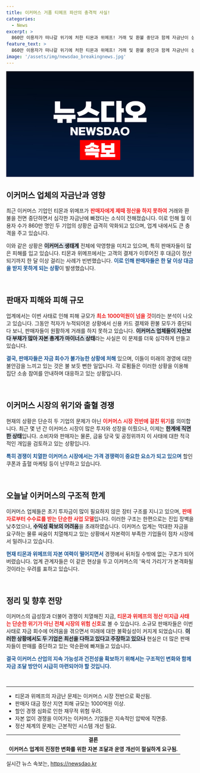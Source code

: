 ```yaml
---
title: 이커머스 거품 티메프 파산의 충격적 사실!
categories:
  - News
excerpt: >
  860만 이용자가 떠나갈 위기에 처한 티몬과 위메프! 거래 및 환불 중단과 함께 자금난이 심화되며, 피해 규모는 1000억원을 넘길 것으로 예상된다. 이커머스 업계의 진통이 시작된다! 클릭하여 자세한 내용을 확인하세요.
feature_text: >
  860만 이용자가 떠나갈 위기에 처한 티몬과 위메프! 거래 및 환불 중단과 함께 자금난이 심화되며, 피해 규모는 1000억원을 넘길 것으로 예상된다. 이커머스 업계의 진통이 시작된다! 클릭하여 자세한 내용을 확인하세요.
image: '/assets/img/newsdao_breakingnews.jpg'
---
```


<p><img src="/assets/img/newsdao_breakingnews.jpg" alt="ranknews 속보" /></p>

<h2 data-ke-size="size26">이커머스 업체의 자금난과 영향</h2>

<p data-ke-size="size16">최근 이커머스 기업인 티몬과 위메프가 <b><span style="color: #ee2323;">판매자에게 제때 정산을 하지 못하여</span></b> 거래와 환불을 전면 중단하면서 심각한 자금난에 빠졌다는 소식이 전해졌습니다. 이로 인해 월 이용자 수가 860만 명인 두 기업의 상황은 급격히 악화되고 있으며, 업계 내에서도 큰 충격을 주고 있습니다.</p>

<p data-ke-size="size16">이와 같은 상황은 <b><span style="background-color: #21538527;">이커머스 생태계</span></b> 전체에 악영향을 미치고 있으며, 특히 판매자들이 많은 피해를 입고 있습니다. 티몬과 위메프에서는 고객의 결제가 이루어진 후 대금이 정산되기까지 한 달 이상 걸리는 사례가 빈번했습니다. <b><span style="color: #1a5490;">이로 인해 판매자들은 한 달 이상 대금을 받지 못하게 되는 상황</span></b>이 발생했습니다.</p>

<p data-ke-size="size16">&nbsp;</p>

<h2 data-ke-size="size26">판매자 피해와 피해 규모</h2>

<p data-ke-size="size16">업계에서는 이번 사태로 인해 피해 규모가 <b><span style="color: #ee2323;">최소 1000억원이 넘을 것</span></b>이라는 분석이 나오고 있습니다. 그동안 적자가 누적되어온 상황에서 신용 카드 결제와 환불 모두가 중단되다 보니, 판매자들이 원활하게 거래를 하지 못하고 있습니다. <b><span style="background-color: #21538527;">이커머스 업체들이 자산보다 부채가 많아 자본 총계가 마이너스 상태</span></b>라는 사실은 이 문제를 더욱 심각하게 만들고 있습니다.</p>

<p data-ke-size="size16"><b><span style="color: #1a5490;">결국, 판매자들은 자금 회수가 불가능한 상황에 처해</span></b> 있으며, 이들이 미래의 경영에 대한 불안감을 느끼고 있는 것은 불 보듯 뻔한 일입니다. 각 로펌들은 이러한 상황을 이용해 집단 소송 참여를 안내하며 대응하고 있는 상황입니다.</p>

<p data-ke-size="size16">&nbsp;</p>

<h2 data-ke-size="size26">이커머스 시장의 위기와 출혈 경쟁</h2>

<p data-ke-size="size16">현재의 상황은 단순히 두 기업의 문제가 아닌 <b><span style="color: #ee2323;">이커머스 시장 전반에 걸친 위기</span></b>를 의미합니다. 최근 몇 년 간 이커머스 시장이 많은 투자와 성장을 이뤘으나, 이제는 <b><span style="background-color: #21538527;">한계에 직면한 상태</span></b>입니다. 소비자와 판매자는 물론, 금융 당국 및 공정위까지 이 사태에 대한 적극적인 개입을 검토하고 있는 상황입니다.</p>

<p data-ke-size="size16"><b><span style="color: #1a5490;">특히 경쟁이 치열한 이커머스 시장에서는 가격 경쟁력이 중요한 요소가 되고 있으며</span></b> 할인 쿠폰과 출혈 마케팅 등이 난무하고 있습니다.</p>

<p data-ke-size="size16">&nbsp;</p>

<h2 data-ke-size="size26">오늘날 이커머스의 구조적 한계</h2>

<p data-ke-size="size16">이커머스 업체들은 초기 투자금이 많이 필요하지 않은 장터 구조를 지니고 있으며, <b><span style="color: #ee2323;">판매자로부터 수수료를 받는 단순한 사업 모델</span></b>입니다. 이러한 구조는 한편으로는 진입 장벽을 낮추었으나, <b><span style="background-color: #21538527;">수익성 확보의 어려움</span></b>을 초래하였습니다. 이커머스 업계는 막대한 자금을 요구하는 물류 싸움이 치열해지고 있는 상황에서 자본력이 부족한 기업들이 점차 시장에서 밀려나고 있습니다.</p>

<p data-ke-size="size16"><b><span style="color: #1a5490;">현재 티몬과 위메프의 자본 여력이 떨어지면서</span></b> 경쟁에서 뒤처질 수밖에 없는 구조가 되어 버렸습니다. 업계 관계자들은 이 같은 현상을 두고 이커머스의 '옥석 가리기'가 본격화될 것이라는 우려를 표하고 있습니다.</p>

<p data-ke-size="size16">&nbsp;</p>

<h2 data-ke-size="size26">정리 및 향후 전망</h2>

<p data-ke-size="size16">이커머스의 급성장과 더불어 경쟁이 치열해진 지금, <b><span style="color: #ee2323;">티몬과 위메프의 정산 미지급 사태는 단순한 위기가 아닌 전체 시장의 위험 신호</span></b>로 볼 수 있습니다. 소규모 판매자들은 이번 사태로 자금 회수에 어려움을 겪으면서 미래에 대한 불확실성이 커지게 되었습니다. <b><span style="background-color: #21538527;">이러한 상황에서도 두 기업은 최선을 다하고 있다고 주장하고 있으나</span></b> 현실은 더 많은 판매자들이 판매를 중단하고 있는 악순환에 빠져들고 있습니다.</p>

<p data-ke-size="size16"><b><span style="color: #1a5490;">결국 이커머스 산업의 지속 가능성과 건전성을 확보하기 위해서는 구조적인 변화와 함께 자금 조달 방안이 시급히 마련되어야 할 것입니다.</span></b></p> 

<p data-ke-size="size16">&nbsp;</p>

<hr />

<ul>
  <li>티몬과 위메프의 자금난 문제는 이커머스 시장 전반으로 확산됨.</li>
  <li>판매자 대금 정산 지연 피해 규모는 1000억원 이상.</li>
  <li>할인 경쟁 심화로 인한 재무적 위험 우려.</li>
  <li>자본 없이 경쟁을 이어가는 이커머스 기업들은 지속적인 압박에 직면중.</li>
  <li>정산 체계의 문제는 근본적인 시스템 개선 필요.</li>
</ul>

<table>
  <tr>
    <td style="text-align: center; height: 17px;"><b>결론</b></td>
  </tr>
  <tr>
    <td style="text-align: center; height: 17px;"><b>이커머스 업계의 진정한 변화를 위한 자본 조달과 운영 개선이 절실하게 요구됨.</b></td>
  </tr>
</table>
실시간 뉴스 속보는, <a href="https://newsdao.kr" rel="dofollow">https://newsdao.kr</a>


